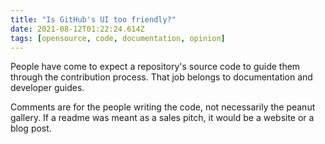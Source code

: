 ```yaml
---
title: "Is GitHub's UI too friendly?"
date: 2021-08-12T01:22:24.614Z
tags: [opensource, code, documentation, opinion]
---
```


People have come to expect a repository's source code to guide them through the contribution process. That job belongs to documentation and developer guides.

Comments are for the people writing the code, not necessarily the peanut gallery. If a readme was meant as a sales pitch, it would be a website or a blog post.